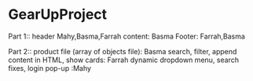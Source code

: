 # GearUpProject

Part 1::
header Mahy,Basma,Farrah
content: Basma
Footer: Farrah,Basma

Part 2::
product file (array of objects file): Basma
search, filter, append content in HTML, show cards: Farrah
dynamic dropdown menu, search fixes, login pop-up :Mahy
